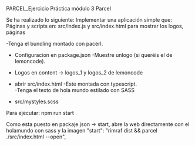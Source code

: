 PARCEL_Ejercicio
Práctica módulo 3 Parcel

Se ha realizado lo siguiente:
Implementar una aplicación simple que: Páginas y scripts en: src/index.js y src/index.html para mostrar los logos, páginas

-Tenga el bundling montado con pacerl.

  - Configuracion en package.json
    -Muestre unlogo (si queréis el de lemoncode).

  - Logos en content -> logos_1 y logos_2 de lemoncode
  - abrir src/index.html
-Este montada con typescript.  
-Tenga el texto de hola mundo estilado con SASS

  -  src/mystyles.scss
  
  Para ejecutar:
npm run start

Como esta puesto en packaje.json -> start, abre la web directamente con el holamundo con sass y la imagen
"start": "rimraf dist && parcel ./src/index.html --open",
